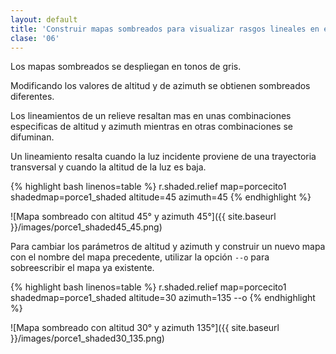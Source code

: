 ```yaml
---
layout: default
title: 'Construir mapas sombreados para visualizar rasgos lineales en el relieve (lineamientos)'
clase: '06'
---
```


Los mapas sombreados se despliegan en tonos de gris.

Modificando los valores de altitud y de azimuth se obtienen sombreados diferentes.

Los lineamientos de un relieve resaltan mas en unas combinaciones especificas de altitud y azimuth mientras en otras combinaciones se difuminan.

Un lineamiento resalta cuando la luz incidente proviene de una trayectoria transversal y cuando la altitud de la luz es baja.

{% highlight bash linenos=table %}
r.shaded.relief map=porcecito1 shadedmap=porce1_shaded altitude=45 azimuth=45
{% endhighlight %}

![Mapa sombreado con altitud 45° y azimuth 45°]({{ site.baseurl }}/images/porce1_shaded45_45.png)

Para cambiar los parámetros de altitud y azimuth y construir un nuevo
mapa con el nombre del mapa precedente, utilizar la opción `--o` para
sobreescribir el mapa ya existente.

{% highlight bash linenos=table %}
r.shaded.relief map=porcecito1 shadedmap=porce1_shaded altitude=30 azimuth=135 --o
{% endhighlight %}

![Mapa sombreado con altitud 30° y azimuth 135°]({{ site.baseurl }}/images/porce1_shaded30_135.png)
